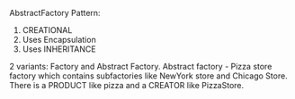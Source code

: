 AbstractFactory Pattern:

1. CREATIONAL
2. Uses Encapsulation
3. Uses INHERITANCE

2 variants: Factory and Abstract Factory.
Abstract factory - Pizza store factory which contains subfactories like NewYork store and Chicago Store.
There is a PRODUCT like pizza and a CREATOR like PizzaStore.

 